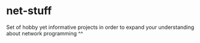 # net-stuff
Set of hobby yet informative projects in order to expand your understanding about network programming ^^
